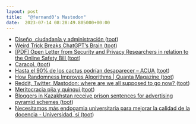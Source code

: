 ```yaml
---
layout: post
title:  "@fernand0's Mastodon"
date:  2023-07-14 08:28:49.805000+00:00
---
```

*  [Diseño, ciudadanía y administración ](https://www.eventbrite.es/e/entradas-diseno-ciudadania-y-administracion-66021256254) ([toot](https://mastodon.social/@fernand0/110711493741842506))
*  [Weird Trick Breaks ChatGPT’s Brain ](https://futurism.com/weird-trick-breaks-chatgpt-brai) ([toot](https://mastodon.social/@fernand0/110711293083129419))
*  [[PDF] Open Letter from Security and Privacy Researchers in relation to the Online Safety Bill   ](https://haddadi.github.io/UKOSBOpenletter.pdf) ([toot](https://mastodon.social/@fernand0/110708031899723991))
*  [Caracol. ](https://avecesunafoto.wordpress.com/2023/07/13/caracol) ([toot](https://mastodon.social/@fernand0/110708019459835108))
*  [Hasta el 90% de los cactus podrían desaparecer – ACUA ](https://asociacionacua.org/hasta-el-90-de-los-cactus-podrian-desaparece) ([toot](https://mastodon.social/@fernand0/110707667870090435))
*  [How Randomness Improves Algorithms \| Quanta Magazine ](https://www.quantamagazine.org/how-randomness-improves-algorithms-20230403) ([toot](https://mastodon.social/@fernand0/110707528660699035))
*  [Reddit, Twitter, Mastodon: where are we all supposed to go now? ](https://www.theverge.com/2023/7/3/23782607/social-web-public-apps-end-reddit-twitter-mastodo) ([toot](https://mastodon.social/@fernand0/110707253687106800))
*  [Meritocracia pija y quinqui ](https://www.lavanguardia.com/opinion/20230704/9084545/meritocraciapija-quinqui.htm) ([toot](https://mastodon.social/@fernand0/110706459333052901))
*  [Bloggers in Kazakhstan receive prison sentences for advertising pyramid schemes ](https://globalvoices.org/2023/07/03/bloggers-in-kazakhstan-receive-prison-sentences-for-advertising-pyramid-schemes) ([toot](https://mastodon.social/@fernand0/110706350786312646))
*  [Necesitamos más endogamia universitaria para mejorar la calidad de la docencia - Universidad, sí ](https://www.universidadsi.es/necesitamos-mas-endogamia-universitaria-para-mejorar-la-calidad-de-la-docencia) ([toot](https://mastodon.social/@fernand0/110706117098282253))
